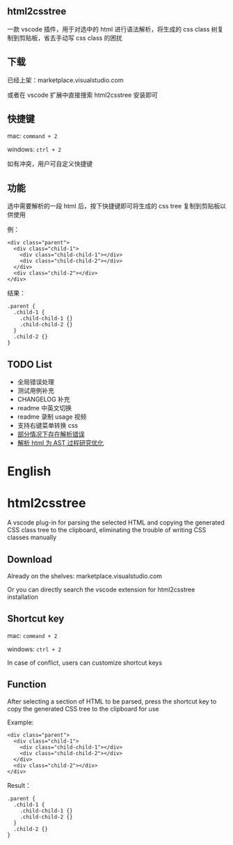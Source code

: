 ## html2csstree

一款 vscode 插件，用于对选中的 html 进行语法解析，将生成的 css class 树复制到剪贴板，省去手动写 css class 的困扰

## 下载

已经上架：marketplace.visualstudio.com

或者在 vscode 扩展中直接搜索 html2csstree 安装即可

## 快捷键

mac: `command + 2`

windows: `ctrl + 2`

如有冲突，用户可自定义快捷键

## 功能

选中需要解析的一段 html 后，按下快捷键即可将生成的 css tree 复制到剪贴板以供使用

例：

```
<div class="parent">
  <div class="child-1">
    <div class="child-child-1"></div>
    <div class="child-child-2"></div>
  </div>
  <div class="child-2"></div>
</div>
```

结果：

```
.parent {
  .child-1 {
    .child-child-1 {}
    .child-child-2 {}
  }
  .child-2 {}
}
```

## TODO List

- 全局错误处理
- 测试用例补充
- CHANGELOG 补充
- readme 中英文切换
- readme 录制 usage 视频
- 支持右键菜单转换 css
- [部分情况下存在解析错误](https://github.com/liuxueyong123/html2cssTree/issues/3)
- [解析 html 为 AST 过程研究优化](https://github.com/liuxueyong123/html2cssTree/issues/1)

# English

# html2csstree

A vscode plug-in for parsing the selected HTML and copying the generated CSS class tree to the clipboard, eliminating the trouble of writing CSS classes manually

## Download

Already on the shelves: marketplace.visualstudio.com

Or you can directly search the vscode extension for html2csstree installation

## Shortcut key

mac: `command + 2`

windows: `ctrl + 2`

In case of conflict, users can customize shortcut keys

## Function

After selecting a section of HTML to be parsed, press the shortcut key to copy the generated CSS tree to the clipboard for use

Example:

```
<div class="parent">
  <div class="child-1">
    <div class="child-child-1"></div>
    <div class="child-child-2"></div>
  </div>
  <div class="child-2"></div>
</div>
```

Result：

```
.parent {
  .child-1 {
    .child-child-1 {}
    .child-child-2 {}
  }
  .child-2 {}
}
```
